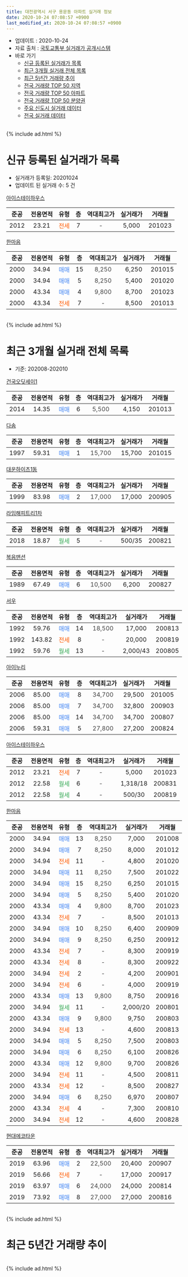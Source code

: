 ```yaml
---
title: 대전광역시 서구 용문동 아파트 실거래 정보
date: 2020-10-24 07:08:57 +0900
last_modified_at: 2020-10-24 07:08:57 +0900
---
```


* 업데이트 : 2020-10-24
* 자료 출처 : [국토교통부 실거래가 공개시스템](http://rt.molit.go.kr)
* 바로 가기
    * [신규 등록된 실거래가 목록](#신규-등록된-실거래가-목록)
    * [최근 3개월 실거래 전체 목록](#최근-3개월-실거래-전체-목록)
    * [최근 5년간 거래량 추이](#최근-5년간-거래량-추이)
    * [전국 거래량 TOP 50 지역](https://inasie.github.io/apt-trade-info/최근-3개월-전국에서-가장-거래가-많이-발생한-지역)
    * [전국 거래량 TOP 50 아파트](https://inasie.github.io/apt-trade-info/최근-3개월-전국에서-가장-거래가-많이-발생한-아파트)
    * [전국 거래량 TOP 50 분양권](https://inasie.github.io/apt-trade-info/최근-3개월-전국에서-가장-거래가-많이-발생한-분양권)
    * [주요 신도시 실거래 데이터](https://inasie.github.io/apt-trade-info/주요-신도시)
    * [전국 실거래 데이터](https://inasie.github.io/apt-trade-info/전국)
<br>
{% include ad.html %}
<br>

# 신규 등록된 실거래가 목록
* 실거래가 등록일: 20201024
* 업데이트 된 실거래 수: 5 건


[아이스테이하우스](https://search.naver.com/search.naver?query=%EB%8C%80%EC%A0%84%EA%B4%91%EC%97%AD%EC%8B%9C+%EC%84%9C%EA%B5%AC+%EC%9A%A9%EB%AC%B8%EB%8F%99+%EC%95%84%EC%9D%B4%EC%8A%A4%ED%85%8C%EC%9D%B4%ED%95%98%EC%9A%B0%EC%8A%A4)

|준공|전용면적|유형|층|역대최고가|실거래가|거래월|
|:---:|:---:|:---:|:---:|:---:|:---:|:---:|
|2012|23.21|<span style="color:#ff5a00">전세</span>|7|<span style="color:#444444">-</span>|5,000|201023|

[한마음](https://search.naver.com/search.naver?query=%EB%8C%80%EC%A0%84%EA%B4%91%EC%97%AD%EC%8B%9C+%EC%84%9C%EA%B5%AC+%EC%9A%A9%EB%AC%B8%EB%8F%99+%ED%95%9C%EB%A7%88%EC%9D%8C)

|준공|전용면적|유형|층|역대최고가|실거래가|거래월|
|:---:|:---:|:---:|:---:|:---:|:---:|:---:|
|2000|34.94|<span style="color:#4285f3">매매</span>|15|<span style="color:#444444">8,250</span>|6,250|201015|
|2000|34.94|<span style="color:#4285f3">매매</span>|5|<span style="color:#444444">8,250</span>|5,400|201020|
|2000|43.34|<span style="color:#4285f3">매매</span>|4|<span style="color:#444444">9,800</span>|8,700|201023|
|2000|43.34|<span style="color:#ff5a00">전세</span>|7|<span style="color:#444444">-</span>|8,500|201013|


<br>
{% include ad.html %}
<br>

# 최근 3개월 실거래 전체 목록
* 기준: 202008-202010


[건국오딧세이1](https://search.naver.com/search.naver?query=%EB%8C%80%EC%A0%84%EA%B4%91%EC%97%AD%EC%8B%9C+%EC%84%9C%EA%B5%AC+%EC%9A%A9%EB%AC%B8%EB%8F%99+%EA%B1%B4%EA%B5%AD%EC%98%A4%EB%94%A7%EC%84%B8%EC%9D%B41)

|준공|전용면적|유형|층|역대최고가|실거래가|거래월|
|:---:|:---:|:---:|:---:|:---:|:---:|:---:|
|2014|14.35|<span style="color:#4285f3">매매</span>|6|<span style="color:#444444">5,500</span>|4,150|201013|

[다솜](https://search.naver.com/search.naver?query=%EB%8C%80%EC%A0%84%EA%B4%91%EC%97%AD%EC%8B%9C+%EC%84%9C%EA%B5%AC+%EC%9A%A9%EB%AC%B8%EB%8F%99+%EB%8B%A4%EC%86%9C)

|준공|전용면적|유형|층|역대최고가|실거래가|거래월|
|:---:|:---:|:---:|:---:|:---:|:---:|:---:|
|1997|59.31|<span style="color:#4285f3">매매</span>|1|<span style="color:#444444">15,700</span>|15,700|201015|

[대운하이츠1동](https://search.naver.com/search.naver?query=%EB%8C%80%EC%A0%84%EA%B4%91%EC%97%AD%EC%8B%9C+%EC%84%9C%EA%B5%AC+%EC%9A%A9%EB%AC%B8%EB%8F%99+%EB%8C%80%EC%9A%B4%ED%95%98%EC%9D%B4%EC%B8%A01%EB%8F%99)

|준공|전용면적|유형|층|역대최고가|실거래가|거래월|
|:---:|:---:|:---:|:---:|:---:|:---:|:---:|
|1999|83.98|<span style="color:#4285f3">매매</span>|2|<span style="color:#444444">17,000</span>|17,000|200905|

[라임해피트리1차](https://search.naver.com/search.naver?query=%EB%8C%80%EC%A0%84%EA%B4%91%EC%97%AD%EC%8B%9C+%EC%84%9C%EA%B5%AC+%EC%9A%A9%EB%AC%B8%EB%8F%99+%EB%9D%BC%EC%9E%84%ED%95%B4%ED%94%BC%ED%8A%B8%EB%A6%AC1%EC%B0%A8)

|준공|전용면적|유형|층|역대최고가|실거래가|거래월|
|:---:|:---:|:---:|:---:|:---:|:---:|:---:|
|2018|18.87|<span style="color:#34a853">월세</span>|5|<span style="color:#444444">-</span>|500/35|200821|

[복음맨션](https://search.naver.com/search.naver?query=%EB%8C%80%EC%A0%84%EA%B4%91%EC%97%AD%EC%8B%9C+%EC%84%9C%EA%B5%AC+%EC%9A%A9%EB%AC%B8%EB%8F%99+%EB%B3%B5%EC%9D%8C%EB%A7%A8%EC%85%98)

|준공|전용면적|유형|층|역대최고가|실거래가|거래월|
|:---:|:---:|:---:|:---:|:---:|:---:|:---:|
|1989|67.49|<span style="color:#4285f3">매매</span>|6|<span style="color:#444444">10,500</span>|6,200|200827|

[서우](https://search.naver.com/search.naver?query=%EB%8C%80%EC%A0%84%EA%B4%91%EC%97%AD%EC%8B%9C+%EC%84%9C%EA%B5%AC+%EC%9A%A9%EB%AC%B8%EB%8F%99+%EC%84%9C%EC%9A%B0)

|준공|전용면적|유형|층|역대최고가|실거래가|거래월|
|:---:|:---:|:---:|:---:|:---:|:---:|:---:|
|1992|59.76|<span style="color:#4285f3">매매</span>|14|<span style="color:#444444">18,500</span>|17,000|200813|
|1992|143.82|<span style="color:#ff5a00">전세</span>|8|<span style="color:#444444">-</span>|20,000|200819|
|1992|59.76|<span style="color:#34a853">월세</span>|13|<span style="color:#444444">-</span>|2,000/43|200805|

[아이누리](https://search.naver.com/search.naver?query=%EB%8C%80%EC%A0%84%EA%B4%91%EC%97%AD%EC%8B%9C+%EC%84%9C%EA%B5%AC+%EC%9A%A9%EB%AC%B8%EB%8F%99+%EC%95%84%EC%9D%B4%EB%88%84%EB%A6%AC)

|준공|전용면적|유형|층|역대최고가|실거래가|거래월|
|:---:|:---:|:---:|:---:|:---:|:---:|:---:|
|2006|85.00|<span style="color:#4285f3">매매</span>|8|<span style="color:#444444">34,700</span>|29,500|201005|
|2006|85.00|<span style="color:#4285f3">매매</span>|7|<span style="color:#444444">34,700</span>|32,800|200903|
|2006|85.00|<span style="color:#4285f3">매매</span>|14|<span style="color:#444444">34,700</span>|34,700|200807|
|2006|59.31|<span style="color:#4285f3">매매</span>|5|<span style="color:#444444">27,800</span>|27,200|200824|

[아이스테이하우스](https://search.naver.com/search.naver?query=%EB%8C%80%EC%A0%84%EA%B4%91%EC%97%AD%EC%8B%9C+%EC%84%9C%EA%B5%AC+%EC%9A%A9%EB%AC%B8%EB%8F%99+%EC%95%84%EC%9D%B4%EC%8A%A4%ED%85%8C%EC%9D%B4%ED%95%98%EC%9A%B0%EC%8A%A4)

|준공|전용면적|유형|층|역대최고가|실거래가|거래월|
|:---:|:---:|:---:|:---:|:---:|:---:|:---:|
|2012|23.21|<span style="color:#ff5a00">전세</span>|7|<span style="color:#444444">-</span>|5,000|201023|
|2012|22.58|<span style="color:#34a853">월세</span>|6|<span style="color:#444444">-</span>|1,318/18|200831|
|2012|22.58|<span style="color:#34a853">월세</span>|4|<span style="color:#444444">-</span>|500/30|200819|

[한마음](https://search.naver.com/search.naver?query=%EB%8C%80%EC%A0%84%EA%B4%91%EC%97%AD%EC%8B%9C+%EC%84%9C%EA%B5%AC+%EC%9A%A9%EB%AC%B8%EB%8F%99+%ED%95%9C%EB%A7%88%EC%9D%8C)

|준공|전용면적|유형|층|역대최고가|실거래가|거래월|
|:---:|:---:|:---:|:---:|:---:|:---:|:---:|
|2000|34.94|<span style="color:#4285f3">매매</span>|13|<span style="color:#444444">8,250</span>|7,000|201008|
|2000|34.94|<span style="color:#4285f3">매매</span>|7|<span style="color:#444444">8,250</span>|8,000|201012|
|2000|34.94|<span style="color:#ff5a00">전세</span>|11|<span style="color:#444444">-</span>|4,800|201020|
|2000|34.94|<span style="color:#4285f3">매매</span>|11|<span style="color:#444444">8,250</span>|7,500|201022|
|2000|34.94|<span style="color:#4285f3">매매</span>|15|<span style="color:#444444">8,250</span>|6,250|201015|
|2000|34.94|<span style="color:#4285f3">매매</span>|5|<span style="color:#444444">8,250</span>|5,400|201020|
|2000|43.34|<span style="color:#4285f3">매매</span>|4|<span style="color:#444444">9,800</span>|8,700|201023|
|2000|43.34|<span style="color:#ff5a00">전세</span>|7|<span style="color:#444444">-</span>|8,500|201013|
|2000|34.94|<span style="color:#4285f3">매매</span>|10|<span style="color:#444444">8,250</span>|6,400|200909|
|2000|34.94|<span style="color:#4285f3">매매</span>|9|<span style="color:#444444">8,250</span>|6,250|200912|
|2000|43.34|<span style="color:#ff5a00">전세</span>|7|<span style="color:#444444">-</span>|8,300|200919|
|2000|43.34|<span style="color:#ff5a00">전세</span>|8|<span style="color:#444444">-</span>|8,300|200922|
|2000|34.94|<span style="color:#ff5a00">전세</span>|2|<span style="color:#444444">-</span>|4,200|200901|
|2000|34.94|<span style="color:#ff5a00">전세</span>|6|<span style="color:#444444">-</span>|4,000|200919|
|2000|43.34|<span style="color:#4285f3">매매</span>|13|<span style="color:#444444">9,800</span>|8,750|200916|
|2000|34.94|<span style="color:#34a853">월세</span>|11|<span style="color:#444444">-</span>|2,000/20|200801|
|2000|43.34|<span style="color:#4285f3">매매</span>|9|<span style="color:#444444">9,800</span>|9,750|200803|
|2000|34.94|<span style="color:#ff5a00">전세</span>|13|<span style="color:#444444">-</span>|4,600|200813|
|2000|34.94|<span style="color:#4285f3">매매</span>|5|<span style="color:#444444">8,250</span>|7,500|200803|
|2000|34.94|<span style="color:#4285f3">매매</span>|6|<span style="color:#444444">8,250</span>|6,100|200826|
|2000|43.34|<span style="color:#4285f3">매매</span>|12|<span style="color:#444444">9,800</span>|9,700|200826|
|2000|34.94|<span style="color:#ff5a00">전세</span>|11|<span style="color:#444444">-</span>|4,500|200811|
|2000|43.34|<span style="color:#ff5a00">전세</span>|12|<span style="color:#444444">-</span>|8,500|200827|
|2000|34.94|<span style="color:#4285f3">매매</span>|6|<span style="color:#444444">8,250</span>|6,970|200807|
|2000|43.34|<span style="color:#ff5a00">전세</span>|4|<span style="color:#444444">-</span>|7,300|200810|
|2000|34.94|<span style="color:#ff5a00">전세</span>|12|<span style="color:#444444">-</span>|4,600|200828|


<script async src="//pagead2.googlesyndication.com/pagead/js/adsbygoogle.js"></script>
<!-- 기본 -->
<ins class="adsbygoogle"
     style="display:block"
     data-ad-client="ca-pub-2446590836940007"
     data-ad-slot="1659523306"
     data-ad-format="auto"
     data-full-width-responsive="true"></ins>
<script>
(adsbygoogle = window.adsbygoogle || []).push({});
</script>


[현대에코타운](https://search.naver.com/search.naver?query=%EB%8C%80%EC%A0%84%EA%B4%91%EC%97%AD%EC%8B%9C+%EC%84%9C%EA%B5%AC+%EC%9A%A9%EB%AC%B8%EB%8F%99+%ED%98%84%EB%8C%80%EC%97%90%EC%BD%94%ED%83%80%EC%9A%B4)

|준공|전용면적|유형|층|역대최고가|실거래가|거래월|
|:---:|:---:|:---:|:---:|:---:|:---:|:---:|
|2019|63.96|<span style="color:#4285f3">매매</span>|2|<span style="color:#444444">22,500</span>|20,400|200907|
|2019|56.66|<span style="color:#ff5a00">전세</span>|7|<span style="color:#444444">-</span>|17,000|200917|
|2019|63.97|<span style="color:#4285f3">매매</span>|6|<span style="color:#444444">24,000</span>|24,000|200814|
|2019|73.92|<span style="color:#4285f3">매매</span>|8|<span style="color:#444444">27,000</span>|27,000|200816|


<br>
{% include ad.html %}
<br>

# 최근 5년간 거래량 추이


<div style="width:100%;">
    <canvas id="deal_progress" height="200"></canvas>
</div>

<script>
new Chart(document.getElementById("deal_progress"), {
    type: 'line',
    data: {
        labels: ['201510','201511','201512','201601','201602','201603','201604','201605','201606','201607','201608','201609','201610','201611','201612','201701','201702','201703','201704','201705','201706','201707','201708','201709','201710','201711','201712','201801','201802','201803','201804','201805','201806','201807','201808','201809','201810','201811','201812','201901','201902','201903','201904','201905','201906','201907','201908','201909','201910','201911','201912','202001','202002','202003','202004','202005','202006','202007','202008','202009','202010'],
        datasets: [{
            label: '매매',
            pointRadius: 1,
            data: [7, 13, 6, 10, 10, 19, 18, 11, 9, 6, 14, 9, 10, 12, 4, 11, 6, 9, 15, 8, 13, 9, 12, 17, 5, 9, 6, 6, 7, 11, 4, 7, 9, 2, 3, 8, 14, 16, 12, 10, 14, 13, 13, 11, 7, 7, 10, 2, 14, 8, 10, 9, 8, 51, 12, 10, 6, 14, 11, 6, 9],
            borderColor: "rgba(255, 201, 14, 1)",
            backgroundColor: "rgba(255, 201, 14, 0.5)",
            fill: false,
            lineTension: 0
        },{
            label: '전월세',
            pointRadius: 1,
            data: [11, 4, 12, 11, 9, 11, 7, 8, 12, 17, 8, 7, 15, 3, 1, 10, 14, 4, 8, 9, 2, 9, 9, 3, 4, 5, 3, 4, 4, 8, 4, 8, 11, 6, 7, 8, 10, 9, 8, 18, 21, 11, 8, 11, 4, 12, 8, 6, 4, 9, 5, 10, 17, 13, 9, 10, 13, 20, 11, 5, 3],
            borderColor: "rgba(0, 141, 185, 1)",
            backgroundColor: "rgba(0, 141, 185, 0.5)",
            fill: false,
            lineTension: 0
        }
        ]
    },
    options: {
        responsive: true,
        title: {
            display: false
        },
        tooltips: {
            mode: 'index',
            intersect: false
        },
        hover: {
            mode: 'nearest',
            intersect: true
        },
        scales: {
            xAxes: [{
                display: true,
                scaleLabel: {
                    display: true,
                    labelString: '년/월'
                }
            }],
            yAxes: [{
                display: true,
                ticks: {
                    suggestedMin: 0,
                },
                scaleLabel: {
                    display: true,
                    labelString: '실거래 수'
                }
            }]
        }
    }
});

</script>


<br>
{% include ad.html %}
<br>

